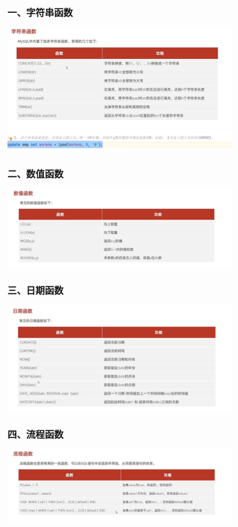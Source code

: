 ## 一、字符串函数

![1645792516576](../noteImage/1645792516576.png)![1645793183595](../noteImage/1645793183595.png)

## 二、数值函数

![1645793513818](../noteImage/1645793513818.png)

## 三、日期函数

![1645793803743](../noteImage/1645793803743.png)

## 四、流程函数

![1645794495786](../noteImage/1645794495786.png)